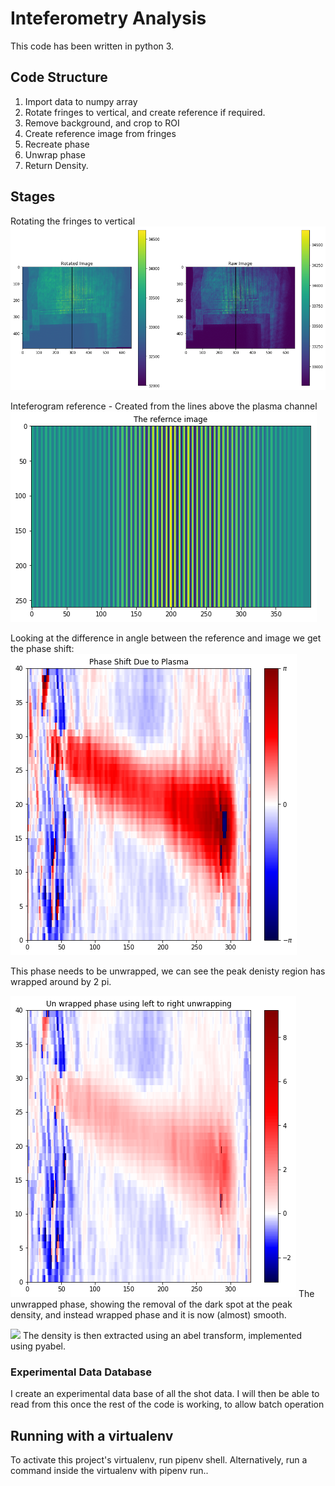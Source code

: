 # Inteferometry Analysis

This code has been written in python 3.

## Code Structure
1. Import data to numpy array
2. Rotate fringes to vertical, and create reference if required.
3. Remove background, and crop to ROI
4. Create reference image from fringes
5. Recreate phase
6. Unwrap phase
7. Return Density.

## Stages
Rotating the fringes to vertical
![](Images_Of_Code_Outputs/RotatingImage.png)

Inteferogram reference - Created from the lines above the plasma channel
![](Images_Of_Code_Outputs/referenceCreated.png)

Looking at the difference in angle between the reference and image we get the phase shift:
![](Images_Of_Code_Outputs/PhaseShiftImage.png)


This phase needs to be unwrapped, we can see the peak denisty region has wrapped around by 2 pi.

![](Images_Of_Code_Outputs/unwrappedPhase.png)
The unwrapped phase, showing the removal of the dark spot at the peak density, and instead wrapped phase and it is now (almost) smooth.

![](Images_Of_Code_Outputs/retrievedDensity.png)
The density is then extracted using an abel transform, implemented using pyabel.


### Experimental Data Database
I create an experimental data base of all the shot data.
I will then be able to read from this once the rest of the code is working, to allow batch operation

## Running with a virtualenv 
To activate this project's virtualenv, run pipenv shell.
Alternatively, run a command inside the virtualenv with pipenv run..
